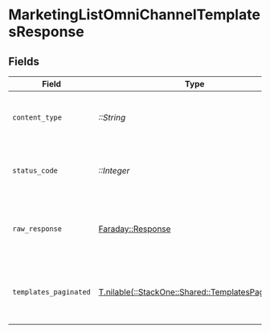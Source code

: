 # MarketingListOmniChannelTemplatesResponse


## Fields

| Field                                                                                          | Type                                                                                           | Required                                                                                       | Description                                                                                    |
| ---------------------------------------------------------------------------------------------- | ---------------------------------------------------------------------------------------------- | ---------------------------------------------------------------------------------------------- | ---------------------------------------------------------------------------------------------- |
| `content_type`                                                                                 | *::String*                                                                                     | :heavy_check_mark:                                                                             | HTTP response content type for this operation                                                  |
| `status_code`                                                                                  | *::Integer*                                                                                    | :heavy_check_mark:                                                                             | HTTP response status code for this operation                                                   |
| `raw_response`                                                                                 | [Faraday::Response](https://www.rubydoc.info/gems/faraday/Faraday/Response)                    | :heavy_check_mark:                                                                             | Raw HTTP response; suitable for custom response parsing                                        |
| `templates_paginated`                                                                          | [T.nilable(::StackOne::Shared::TemplatesPaginated)](../../models/shared/templatespaginated.md) | :heavy_minus_sign:                                                                             | The list of omni-channel templates was retrieved.                                              |